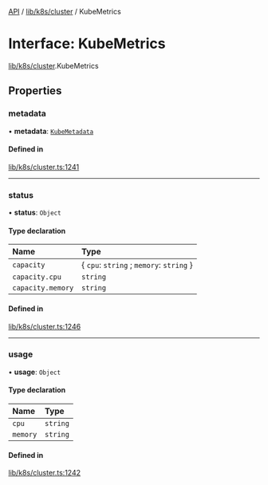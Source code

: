 [API](../API.md) / [lib/k8s/cluster](../modules/lib_k8s_cluster.md) / KubeMetrics

# Interface: KubeMetrics

[lib/k8s/cluster](../modules/lib_k8s_cluster.md).KubeMetrics

## Properties

### metadata

• **metadata**: [`KubeMetadata`](lib_k8s_cluster.KubeMetadata.md)

#### Defined in

[lib/k8s/cluster.ts:1241](https://github.com/kubernetes-sigs/headlamp/blob/072d2509b/frontend/src/lib/k8s/cluster.ts#L1241)

___

### status

• **status**: `Object`

#### Type declaration

| Name | Type |
| :------ | :------ |
| `capacity` | { `cpu`: `string` ; `memory`: `string`  } |
| `capacity.cpu` | `string` |
| `capacity.memory` | `string` |

#### Defined in

[lib/k8s/cluster.ts:1246](https://github.com/kubernetes-sigs/headlamp/blob/072d2509b/frontend/src/lib/k8s/cluster.ts#L1246)

___

### usage

• **usage**: `Object`

#### Type declaration

| Name | Type |
| :------ | :------ |
| `cpu` | `string` |
| `memory` | `string` |

#### Defined in

[lib/k8s/cluster.ts:1242](https://github.com/kubernetes-sigs/headlamp/blob/072d2509b/frontend/src/lib/k8s/cluster.ts#L1242)

